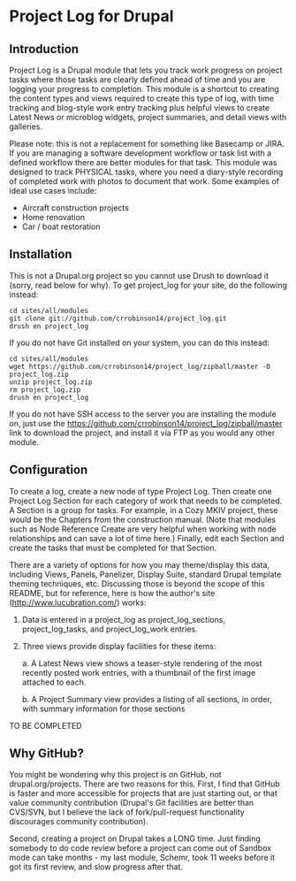 Project Log for Drupal
======================

Introduction
------------
Project Log is a Drupal module that lets you track work progress on project
tasks where those tasks are clearly defined ahead of time and you are logging
your progress to completion. This module is a shortcut to creating the content
types and views required to create this type of log, with time tracking and
blog-style work entry tracking plus helpful views to create Latest News or
microblog widgets, project summaries, and detail views with galleries.

Please note: this is not a replacement for something like Basecamp or JIRA. If
you are managing a software development workflow or task list with a defined
workflow there are better modules for that task. This module was designed to
track PHYSICAL tasks, where you need a diary-style recording of completed work
with photos to document that work. Some examples of ideal use cases include:

  * Aircraft construction projects
  * Home renovation
  * Car / boat restoration

Installation
------------
This is not a Drupal.org project so you cannot use Drush to download it (sorry,
read below for why). To get project_log for your site, do the following instead:

    cd sites/all/modules
    git clone git://github.com/crrobinson14/project_log.git
    drush en project_log

If you do not have Git installed on your system, you can do this instead:

    cd sites/all/modules
    wget https://github.com/crrobinson14/project_log/zipball/master -O project_log.zip
    unzip project_log.zip
    rm project_log.zip
    drush en project_log

If you do not have SSH access to the server you are installing the module on,
just use the https://github.com/crrobinson14/project_log/zipball/master link
to download the project, and install it via FTP as you would any other module.

Configuration
-------------

To create a log, create a new node of type Project Log. Then create one Project
Log Section for each category of work that needs to be completed. A Section is
a group for tasks. For example, in a Cozy MKIV project, these would be the
Chapters from the construction manual. (Note that modules such as Node Reference
Create are very helpful when working with node relationships and can save a lot
of time here.) Finally, edit each Section and create the tasks that must be
completed for that Section.

There are a variety of options for how you may theme/display this data,
including Views, Panels, Panelizer, Display Suite, standard Drupal template
theming techniques, etc. Discussing those is beyond the scope of this README,
but for reference, here is how the author's site (http://www.lucubration.com/)
works:

  1. Data is entered in a project_log as project_log_sections,
     project_log_tasks, and project_log_work entries.

  2. Three views provide display facilities for these items:

      a. A Latest News view shows a teaser-style rendering of the most
         recently posted work entries, with a thumbnail of the first
         image attached to each.

      b. A Project Summary view provides a listing of all sections, in order,
         with summary information for those sections

TO BE COMPLETED

Why GitHub?
-----------

You might be wondering why this project is on GitHub, not drupal.org/projects.
There are two reasons for this. First, I find that GitHub is faster and more
accessible for projects that are just starting out, or that value community
contribution (Drupal's Git facilities are better than CVS/SVN, but I believe
the lack of fork/pull-request functionality discourages community contribution).

Second, creating a project on Drupal takes a LONG time. Just finding somebody
to do code review before a project can come out of Sandbox mode can take
months - my last module, Schemr, took 11 weeks before it got its first review,
and slow progress after that.
